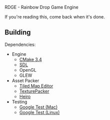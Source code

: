 RDGE - Rainbow Drop Game Engine

If you're reading this, come back when it's done.

## Building

Dependencies:

* Engine
   * [CMake 3.4](https://cmake.org/download/)
   * [SDL](https://www.libsdl.org/download-2.0.php)
   * OpenGL
   * GLEW
* Asset Packer
   * [Tiled Map Editor](http://www.mapeditor.org/download.html)
   * [TexturePacker](https://www.codeandweb.com/texturepacker/download)
   * [Heiro](https://libgdx.badlogicgames.com/tools.html)
* Testing
   * [Google Test (Mac)](http://stackoverflow.com/questions/20746232)
   * [Google Test (Linux)](http://stackoverflow.com/questions/13513905)
